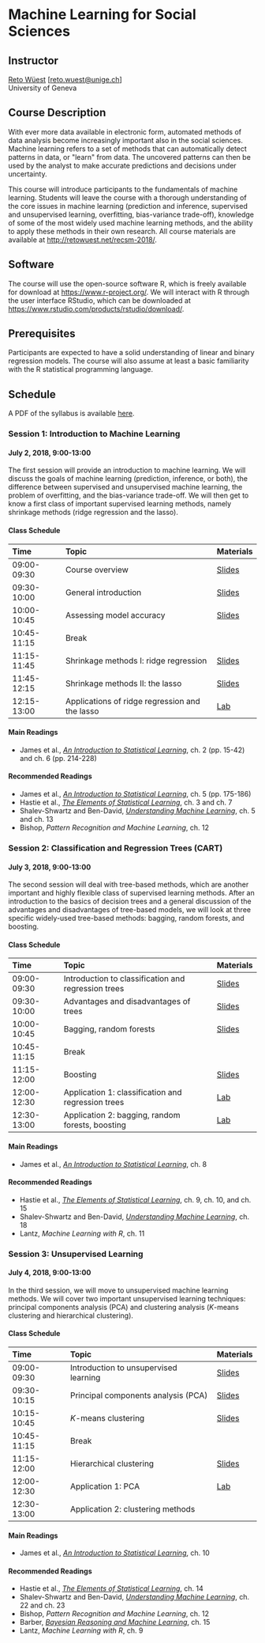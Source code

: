 # Machine Learning for Social Sciences

## Instructor

[Reto Wüest](http://retowuest.net/) [<reto.wuest@unige.ch>]<br />
University of Geneva

## Course Description

With ever more data available in electronic form, automated methods of data analysis become increasingly important also in the social sciences. Machine learning refers to a set of methods that can automatically detect patterns in data, or "learn" from data. The uncovered patterns can then be used by the analyst to make accurate predictions and decisions under uncertainty.

This course will introduce participants to the fundamentals of machine learning. Students will leave the course with a thorough understanding of the core issues in machine learning (prediction and inference, supervised and unsupervised learning, overfitting, bias-variance trade-off), knowledge of some of the most widely used machine learning methods, and the ability to apply these methods in their own research. All course materials are available at <http://retowuest.net/recsm-2018/>.

## Software

The course will use the open-source software R, which is freely available for download at <https://www.r-project.org/>. We will interact with R through the user interface RStudio, which can be downloaded at <https://www.rstudio.com/products/rstudio/download/>.

## Prerequisites

Participants are expected to have a solid understanding of linear and binary regression models. The course will also assume at least a basic familiarity with the R statistical programming language.

## Schedule

A PDF of the syllabus is available [here](syllabus/syllabus-recsm-ml-2018.pdf).

### Session 1: Introduction to Machine Learning

#### July 2, 2018, 9:00-13:00

The first session will provide an introduction to machine learning. We will discuss the goals of machine learning (prediction, inference, or both), the difference between supervised and unsupervised machine learning, the problem of overfitting, and the bias-variance trade-off. We will then get to know a first class of important supervised learning methods, namely shrinkage methods (ridge regression and the lasso).

#### Class Schedule

| Time        | Topic                | Materials                              |
|:----------- |:-------------------- |:-------------------------------------- |
| 09:00-09:30 | Course overview      | [Slides](slides/Wuest_ML_2018_S1a.pdf) |
| 09:30-10:00 | General introduction | [Slides](slides/Wuest_ML_2018_S1b.pdf) |
| 10:00-10:45 | Assessing model accuracy | [Slides](slides/Wuest_ML_2018_S1c.pdf) |
| 10:45-11:15 | Break                |                                        |
| 11:15-11:45 | Shrinkage methods I: ridge regression | [Slides](slides/Wuest_ML_2018_S1d.pdf) |
| 11:45-12:15 | Shrinkage methods II: the lasso       | [Slides](slides/Wuest_ML_2018_S1e.pdf) |
| 12:15-13:00 | Applications of ridge regression and the lasso | [Lab](lab/lab-01a.html) |

#### Main Readings

- James et al., [*An Introduction to Statistical Learning*](http://www-bcf.usc.edu/~gareth/ISL/), ch. 2 (pp. 15-42) and ch. 6 (pp. 214-228)

#### Recommended Readings

- James et al., [*An Introduction to Statistical Learning*](http://www-bcf.usc.edu/~gareth/ISL/), ch. 5 (pp. 175-186)
- Hastie et al., [*The Elements of Statistical Learning*](https://web.stanford.edu/~hastie/ElemStatLearn/), ch. 3 and ch. 7
- Shalev-Shwartz and Ben-David, [*Understanding Machine Learning*](http://www.cs.huji.ac.il/~shais/UnderstandingMachineLearning/), ch. 5 and ch. 13
- Bishop, *Pattern Recognition and Machine Learning*, ch. 12

### Session 2: Classification and Regression Trees (CART)

#### July 3, 2018, 9:00-13:00

The second session will deal with tree-based methods, which are another important and highly flexible class of supervised learning methods. After an introduction to the basics of decision trees and a general discussion of the advantages and disadvantages of tree-based models, we will look at three specific widely-used tree-based methods: bagging, random forests, and boosting.

#### Class Schedule

| Time        | Topic                | Materials                              |
|:----------- |:-------------------- |:-------------------------------------- |
| 09:00-09:30 | Introduction to classification and regression trees | [Slides](slides/Wuest_ML_2018_S2a.pdf) |
| 09:30-10:00 | Advantages and disadvantages of trees | [Slides](slides/Wuest_ML_2018_S2b.pdf) |
| 10:00-10:45 | Bagging, random forests | [Slides](slides/Wuest_ML_2018_S2c.pdf) |
| 10:45-11:15 | Break                   |                                      |
| 11:15-12:00 | Boosting                | [Slides](slides/Wuest_ML_2018_S2d.pdf) |
| 12:00-12:30 | Application 1: classification and regression trees | [Lab](lab/lab-02a.html) |
| 12:30-13:00 | Application 2: bagging, random forests, boosting   | [Lab](lab/lab-02b.html) |

#### Main Readings

- James et al., [*An Introduction to Statistical Learning*](http://www-bcf.usc.edu/~gareth/ISL/), ch. 8

#### Recommended Readings

- Hastie et al., [*The Elements of Statistical Learning*](https://web.stanford.edu/~hastie/ElemStatLearn/), ch. 9, ch. 10, and ch. 15
- Shalev-Shwartz and Ben-David, [*Understanding Machine Learning*](http://www.cs.huji.ac.il/~shais/UnderstandingMachineLearning/), ch. 18
- Lantz, *Machine Learning with R*, ch. 11

### Session 3: Unsupervised Learning

#### July 4, 2018, 9:00-13:00

In the third session, we will move to unsupervised machine learning methods. We will cover two important unsupervised learning techniques: principal components analysis (PCA) and clustering analysis (*K*-means clustering and hierarchical clustering).

#### Class Schedule

| Time        | Topic                | Materials                              |
|:----------- |:-------------------- |:-------------------------------------- |
| 09:00-09:30 | Introduction to unsupervised learning | [Slides](slides/Wuest_ML_2018_S3a.pdf) |
| 09:30-10:15 | Principal components analysis (PCA) | [Slides](slides/Wuest_ML_2018_S3b.pdf) |
| 10:15-10:45 | *K*-means clustering    | [Slides](slides/Wuest_ML_2018_S3c.pdf) |
| 10:45-11:15 | Break                   |                                      |
| 11:15-12:00 | Hierarchical clustering | [Slides](slides/Wuest_ML_2018_S3d.pdf) |
| 12:00-12:30 | Application 1: PCA      | [Lab](lab/lab-03a.html) |
| 12:30-13:00 | Application 2: clustering methods |                                      |

#### Main Readings

- James et al., [*An Introduction to Statistical Learning*](http://www-bcf.usc.edu/~gareth/ISL/), ch. 10

#### Recommended Readings

- Hastie et al., [*The Elements of Statistical Learning*](https://web.stanford.edu/~hastie/ElemStatLearn/), ch. 14
- Shalev-Shwartz and Ben-David, [*Understanding Machine Learning*](http://www.cs.huji.ac.il/~shais/UnderstandingMachineLearning/), ch. 22 and ch. 23
- Bishop, *Pattern Recognition and Machine Learning*, ch. 12
- Barber, [*Bayesian Reasoning and Machine Learning*](http://web4.cs.ucl.ac.uk/staff/D.Barber/pmwiki/pmwiki.php?n=Brml.HomePage), ch. 15
- Lantz, *Machine Learning with R*, ch. 9
